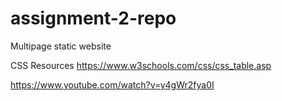 # assignment-2-repo
Multipage static website

CSS Resources
https://www.w3schools.com/css/css_table.asp

https://www.youtube.com/watch?v=y4gWr2fya0I
